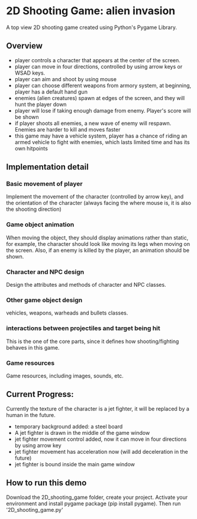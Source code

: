 # 2D Shooting Game: alien invasion
A top view 2D shooting game created using Python's Pygame Library.

## Overview
* player controls a character that appears at the center of the screen.
* player can move in four directions, controlled by using arrow keys or WSAD keys.
* player can aim and shoot by using mouse
* player can choose different weapons from armory system, at beginning, player has a default hand gun
* enemies (alien creatures) spawn at edges of the screen, and they will hunt the player down
* player will lose if taking enough damage from enemy. Player's score will be shown
* if player shoots all enemies, a new wave of enemy will respawn. Enemies are harder to kill and moves faster
* this game may have a vehicle system, player has a chance of riding an armed vehicle to fight with enemies, which lasts limited time and has its own hitpoints 

## Implementation detail
### Basic movement of player
Implement the movement of the character (controlled by arrow key), and the orientation of the character (always facing the where mouse is, it is also the shooting direction)

### Game object animation
When moving the object, they should display animations rather than static, for example, the character should look like moving its legs when moving on the screen. Also, if an enemy is killed by the player, an animation should be shown.

### Character and NPC design
Design the attributes and methods of character and NPC classes.

### Other game object design 
vehicles, weapons, warheads and bullets classes.

### interactions between projectiles and target being hit
This is the one of the core parts, since it defines how shooting/fighting behaves in this game. 

### Game resources
Game resources, including images, sounds, etc.

## Current Progress:
Currently the texture of the character is a jet fighter, it will be replaced by a human in the future.
* temporary background added: a steel board
* A jet fighter is drawn in the middle of the game window
* jet fighter movement control added, now it can move in four directions by using arrow key 
* jet fighter movement has acceleration now (will add deceleration in the future)
* jet fighter is bound inside the main game window 

## How to run this demo 
Download the 2D_shooting_game folder, create your project. Activate your environment and install pygame package (pip install pygame). Then run '2D_shooting_game.py'
